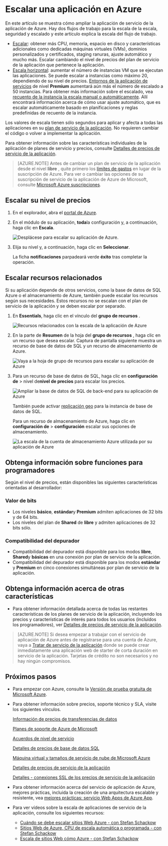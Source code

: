 <properties
    pageTitle="Escalar una aplicación en Azure | Microsoft Azure"
    description="Aprenda a escalar una servicio de Azure App para agregar capacidad y funcionalidades de la aplicación."
    services="app-service"
    documentationCenter=""
    authors="cephalin"
    manager="wpickett"
    editor="mollybos"/>

<tags
    ms.service="app-service"
    ms.workload="na"
    ms.tgt_pltfrm="na"
    ms.devlang="na"
    ms.topic="article"
    ms.date="07/05/2016"
    ms.author="cephalin"/>

# <a name="scale-up-an-app-in-azure"></a>Escalar una aplicación en Azure #

En este artículo se muestra cómo ampliar la aplicación de servicio de la aplicación de Azure. Hay dos flujos de trabajo para la escala de la escala, seguridad y escalado y este artículo explica la escala del flujo de trabajo.

- [Escalar](https://en.wikipedia.org/wiki/Scalability#Horizontal_and_vertical_scaling): obtener más CPU, memoria, espacio en disco y características adicionales como dedicadas máquinas virtuales (VMs), dominios personalizados y certificados, staging ranuras, ajuste automático y mucho más. Escalar cambiando el nivel de precios del plan de servicio de la aplicación que pertenece la aplicación.
- [Escala horizontal](https://en.wikipedia.org/wiki/Scalability#Horizontal_and_vertical_scaling): aumentar el número de instancias VM que se ejecutan las aplicaciones.
Se puede escalar a instancias como máximo 20, dependiendo de su nivel de precios. [Entornos de la aplicación de servicios](../app-service/app-service-app-service-environments-readme.md) de nivel **Premium** aumentará aún más el número de escalado a 50 instancias. Para obtener más información sobre el escalado, vea [recuento de la instancia la escala manual o automáticamente](../monitoring-and-diagnostics/insights-how-to-scale.md). Allí encontrará información acerca de cómo usar ajuste automático, que es escalar automáticamente basado en planificaciones y reglas predefinidas de recuento de la instancia.

Los valores de escala tienen sólo segundos para aplicar y afecta a todas las aplicaciones en su [plan de servicio de la aplicación](../app-service/azure-web-sites-web-hosting-plans-in-depth-overview.md).
No requieren cambiar el código o volver a implementar la aplicación.

Para obtener información sobre las características individuales de la aplicación de planes de servicio y precios, consulte [Detalles de precios de servicio de la aplicación](/pricing/details/web-sites/).  

> [AZURE.NOTE] Antes de cambiar un plan de servicio de la aplicación desde el nivel **libre** , quite primero los [límites de gastos](/pricing/spending-limits/) en lugar de la suscripción de Azure. Para ver o cambiar las opciones de su suscripción de servicio de la aplicación de Azure de Microsoft, consulte [Microsoft Azure suscripciones][azuresubscriptions].

<a name="scalingsharedorbasic"></a>
<a name="scalingstandard"></a>

## <a name="scale-up-your-pricing-tier"></a>Escalar su nivel de precios

1. En el explorador, abra el [portal de Azure][portal].

2. En el módulo de su aplicación, **toda**la configuración y, a continuación, haga clic en **Escala**.

    ![Desplácese para escalar su aplicación de Azure.][ChooseWHP]

4. Elija su nivel y, a continuación, haga clic en **Seleccionar**.

    La ficha **notificaciones** parpadeará verde **éxito** tras completar la operación.

<a name="ScalingSQLServer"></a>
## <a name="scale-related-resources"></a>Escalar recursos relacionados
Si su aplicación depende de otros servicios, como la base de datos de SQL Azure o el almacenamiento de Azure, también puede escalar los recursos según sus necesidades. Estos recursos no se escalan con el plan de servicio de la aplicación y se deben escalar por separado.

1. En **Essentials**, haga clic en el vínculo del **grupo de recursos** .

    ![Recursos relacionados con la escala de la aplicación de Azure](./media/web-sites-scale/RGEssentialsLink.png)

2. En la parte de **Resumen** de la hoja del **grupo de recursos** , haga clic en un recurso que desea escalar. Captura de pantalla siguiente muestra un recurso de base de datos de SQL y un recurso de almacenamiento de Azure.

    ![Vaya a la hoja de grupo de recursos para escalar su aplicación de Azure](./media/web-sites-scale/ResourceGroup.png)

3. Para un recurso de base de datos de SQL, haga clic en **configuración de** > nivel de**nivel de precios** para escalar los precios.

    ![Ampliar la base de datos de SQL de back-end para su aplicación de Azure](./media/web-sites-scale/ScaleDatabase.png)

    También puede activar [replicación geo](../sql-database/sql-database-geo-replication-overview.md) para la instancia de base de datos de SQL.

    Para un recurso de almacenamiento de Azure, haga clic en **configuración de** > **configuración** escalar sus opciones de almacenamiento.

    ![La escala de la cuenta de almacenamiento Azure utilizada por su aplicación de Azure](./media/web-sites-scale/ScaleStorage.png)

<a name="devfeatures"></a>
## <a name="learn-about-developer-features"></a>Obtenga información sobre funciones para programadores
Según el nivel de precios, están disponibles las siguientes características orientadas al desarrollador:

### <a name="bitness"></a>Valor de bits ###

- Los niveles **básico**, **estándar**y **Premium** admiten aplicaciones de 32 bits y de 64 bits.
- Los niveles del plan de **Shared** de **libre** y admiten aplicaciones de 32 bits sólo.

### <a name="debugger-support"></a>Compatibilidad del depurador ###

- Compatibilidad del depurador está disponible para los modos **libre**, **Shared**y **básicas** en una conexión por plan de servicio de la aplicación.
- Compatibilidad del depurador está disponible para los modos **estándar** y **Premium** en cinco conexiones simultáneas por plan de servicio de la aplicación.

<a name="OtherFeatures"></a>
## <a name="learn-about-other-features"></a>Obtenga información acerca de otras características

- Para obtener información detallada acerca de todas las restantes características de los planes de servicio de la aplicación, incluyendo los precios y características de interés para todos los usuarios (incluidos los programadores), ver [Detalles de precios de servicio de la aplicación](/pricing/details/web-sites/).

>[AZURE.NOTE] Si desea empezar a trabajar con el servicio de aplicación de Azure antes de registrarse para una cuenta de Azure, vaya a [Tratar de servicio de la aplicación](http://go.microsoft.com/fwlink/?LinkId=523751) donde se puede crear inmediatamente una aplicación web de starter de corta duración en servicio de la aplicación. Tarjetas de crédito no son necesarios y no hay ningún compromisos.

<a name="Next Steps"></a>
## <a name="next-steps"></a>Próximos pasos

- Para empezar con Azure, consulte la [Versión de prueba gratuita de Microsoft Azure](/pricing/free-trial/).
- Para obtener información sobre precios, soporte técnico y SLA, visite los siguientes vínculos.

    [Información de precios de transferencias de datos](/pricing/details/data-transfers/)

    [Planes de soporte de Azure de Microsoft](/support/plans/)

    [Acuerdos de nivel de servicio](/support/legal/sla/)

    [Detalles de precios de base de datos SQL](/pricing/details/sql-database/)

    [Máquina virtual y tamaños de servicio de nube de Microsoft Azure][vmsizes]

    [Detalles de precios de servicio de la aplicación](/pricing/details/app-service/)

    [Detalles - conexiones SSL de los precios de servicio de la aplicación](/pricing/details/web-sites/#ssl-connections)

- Para obtener información acerca del servicio de aplicación de Azure, mejores prácticas, incluida la creación de una arquitectura escalable y resistente, vea [mejores prácticas: servicio Web Apps de Azure App](http://blogs.msdn.com/b/windowsazure/archive/2014/02/10/best-practices-windows-azure-websites-waws.aspx).

- Para ver vídeos sobre la escala de aplicaciones de servicio de la aplicación, consulte los siguientes recursos:

    - [Cuándo se debe escalar sitios Web Azure - con Stefan Schackow](/documentation/videos/azure-web-sites-free-vs-standard-scaling/)
    - [Sitios Web de Azure, CPU de escala automática o programada - con Stefan Schackow](/documentation/videos/auto-scaling-azure-web-sites/)
    - [Escala de sitios Web cómo Azure - con Stefan Schackow](/documentation/videos/how-azure-web-sites-scale/)


<!-- LINKS -->
[vmsizes]:/pricing/details/app-service/
[SQLaccountsbilling]:http://go.microsoft.com/fwlink/?LinkId=234930
[azuresubscriptions]:http://go.microsoft.com/fwlink/?LinkID=235288
[portal]: https://portal.azure.com/

<!-- IMAGES -->
[ChooseWHP]: ./media/web-sites-scale/scale1ChooseWHP.png
[ChooseBasicInstances]: ./media/web-sites-scale/scale2InstancesBasic.png
[SaveButton]: ./media/web-sites-scale/05SaveButton.png
[BasicComplete]: ./media/web-sites-scale/06BasicComplete.png
[ScaleStandard]: ./media/web-sites-scale/scale3InstancesStandard.png
[Autoscale]: ./media/web-sites-scale/scale4AutoScale.png
[SetTargetMetrics]: ./media/web-sites-scale/scale5AutoScaleTargetMetrics.png
[SetFirstRule]: ./media/web-sites-scale/scale6AutoScaleFirstRule.png
[SetSecondRule]: ./media/web-sites-scale/scale7AutoScaleSecondRule.png
[SetThirdRule]: ./media/web-sites-scale/scale8AutoScaleThirdRule.png
[SetRulesFinal]: ./media/web-sites-scale/scale9AutoScaleFinal.png
[ResourceGroup]: ./media/web-sites-scale/scale10ResourceGroup.png
[ScaleDatabase]: ./media/web-sites-scale/scale11SQLScale.png
[GeoReplication]: ./media/web-sites-scale/scale12SQLGeoReplication.png
